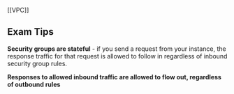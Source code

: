 [[VPC]]

## Exam Tips

**Security groups are stateful** - if you send a request from your instance, the response traffic for that request is allowed to follow in regardless of inbound security group rules.

**Responses to allowed inbound traffic are allowed to flow out, regardless of outbound rules**